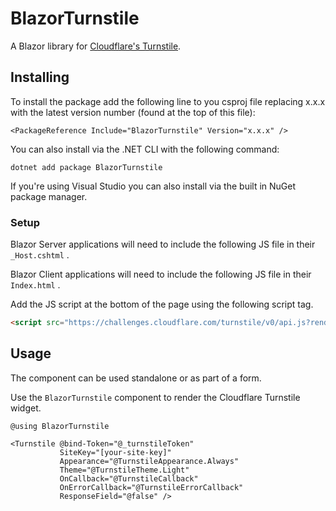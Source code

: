 # BlazorTurnstile
A Blazor library for [Cloudflare's Turnstile](https://developers.cloudflare.com/turnstile).

## Installing

To install the package add the following line to you csproj file replacing x.x.x with the latest version number (found at the top of this file):

```
<PackageReference Include="BlazorTurnstile" Version="x.x.x" />
```

You can also install via the .NET CLI with the following command:

```
dotnet add package BlazorTurnstile
```

If you're using Visual Studio you can also install via the built in NuGet package manager.

### Setup
Blazor Server applications will need to include the following JS file in their `_Host.cshtml` .

Blazor Client applications will need to include the following JS file in their `Index.html` .

Add the JS script at the bottom of the page using the following script tag.

```html
<script src="https://challenges.cloudflare.com/turnstile/v0/api.js?render=explicit"></script>
```

## Usage
The component can be used standalone or as part of a form.

Use the `BlazorTurnstile` component to render the Cloudflare Turnstile widget.

```razor
@using BlazorTurnstile

<Turnstile @bind-Token="@_turnstileToken"
           SiteKey="[your-site-key]"
           Appearance="@TurnstileAppearance.Always"
           Theme="@TurnstileTheme.Light"
           OnCallback="@TurnstileCallback"
           OnErrorCallback="@TurnstileErrorCallback"
           ResponseField="@false" />
```
